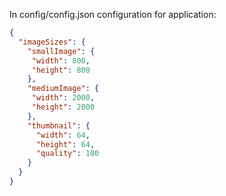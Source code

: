In config/config.json configuration for application:

```json
{
  "imageSizes": {
    "smallImage": {
     "width": 800,
     "height": 800
    },
    "mediumImage": {
     "width": 2000,
     "height": 2000
    },
    "thumbnail": {
      "width": 64,
      "height": 64,
      "quality": 100
    }
  }
}
```
